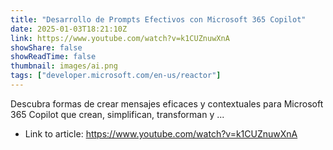 ```yaml
---
title: "Desarrollo de Prompts Efectivos con Microsoft 365 Copilot"
date: 2025-01-03T18:21:10Z
link: https://www.youtube.com/watch?v=k1CUZnuwXnA
showShare: false
showReadTime: false
thumbnail: images/ai.png
tags: ["developer.microsoft.com/en-us/reactor"]
---
```

Descubra formas de crear mensajes eficaces y contextuales para Microsoft 365 Copilot que crean, simplifican, transforman y ...

- Link to article: https://www.youtube.com/watch?v=k1CUZnuwXnA